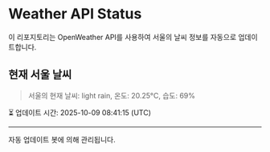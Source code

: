 
# Weather API Status

이 리포지토리는 OpenWeather API를 사용하여 서울의 날씨 정보를 자동으로 업데이트합니다.

## 현재 서울 날씨
> 서울의 현재 날씨: light rain, 온도: 20.25°C, 습도: 69%

⏳ 업데이트 시간: 2025-10-09 08:41:15 (UTC)

---
자동 업데이트 봇에 의해 관리됩니다.

